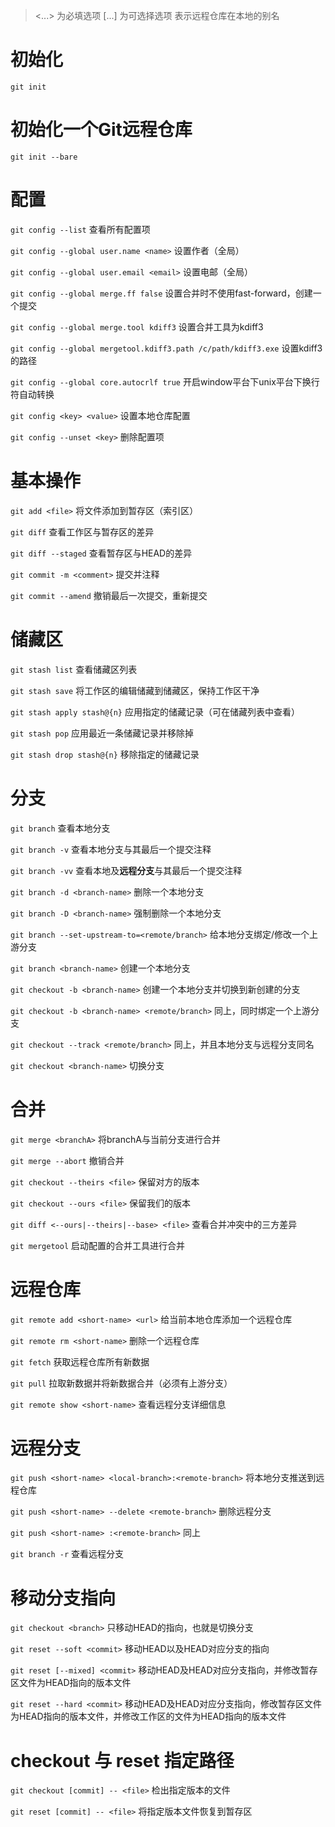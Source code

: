 > <...> 为必填选项
> [...] 为可选择选项
> <short-name> 表示远程仓库在本地的别名

# 初始化

`git init`

# 初始化一个Git远程仓库

`git init --bare`

# 配置

`git config --list` 查看所有配置项

`git config --global user.name <name>` 设置作者（全局）

`git config --global user.email <email>` 设置电邮（全局）

`git config --global merge.ff false` 设置合并时不使用fast-forward，创建一个提交

`git config --global merge.tool kdiff3` 设置合并工具为kdiff3

`git config --global mergetool.kdiff3.path /c/path/kdiff3.exe` 设置kdiff3的路径

`git config --global core.autocrlf true` 开启window平台下unix平台下换行符自动转换

`git config <key> <value>` 设置本地仓库配置

`git config --unset <key>` 删除配置项

# 基本操作

`git add <file>` 将文件添加到暂存区（索引区）

`git diff` 查看工作区与暂存区的差异

`git diff --staged` 查看暂存区与HEAD的差异

`git commit -m <comment>` 提交并注释

`git commit --amend` 撤销最后一次提交，重新提交

# 储藏区

`git stash list` 查看储藏区列表

`git stash save` 将工作区的编辑储藏到储藏区，保持工作区干净

`git stash apply stash@{n}` 应用指定的储藏记录（可在储藏列表中查看）

`git stash pop` 应用最近一条储藏记录并移除掉

`git stash drop stash@{n}` 移除指定的储藏记录

# 分支

`git branch` 查看本地分支

`git branch -v` 查看本地分支与其最后一个提交注释

`git branch -vv` 查看本地及**远程分支**与其最后一个提交注释

`git branch -d <branch-name>` 删除一个本地分支

`git branch -D <branch-name>` 强制删除一个本地分支

`git branch --set-upstream-to=<remote/branch>` 给本地分支绑定/修改一个上游分支

`git branch <branch-name>` 创建一个本地分支

`git checkout -b <branch-name>` 创建一个本地分支并切换到新创建的分支

`git checkout -b <branch-name> <remote/branch>` 同上，同时绑定一个上游分支

`git checkout --track <remote/branch>` 同上，并且本地分支与远程分支同名

`git checkout <branch-name>` 切换分支

# 合并

`git merge <branchA>` 将branchA与当前分支进行合并

`git merge --abort` 撤销合并

`git checkout --theirs <file>` 保留对方的版本

`git checkout --ours <file>` 保留我们的版本

`git diff <--ours|--theirs|--base> <file>` 查看合并冲突中的三方差异

`git mergetool` 启动配置的合并工具进行合并

# 远程仓库

`git remote add <short-name> <url>` 给当前本地仓库添加一个远程仓库

`git remote rm <short-name>` 删除一个远程仓库

`git fetch` 获取远程仓库所有新数据

`git pull` 拉取新数据并将新数据合并（必须有上游分支）

`git remote show <short-name>` 查看远程分支详细信息

# 远程分支

`git push <short-name> <local-branch>:<remote-branch>` 将本地分支推送到远程仓库

`git push <short-name> --delete <remote-branch>` 删除远程分支

`git push <short-name> :<remote-branch>` 同上

`git branch -r` 查看远程分支

# 移动分支指向

`git checkout <branch>` 只移动HEAD的指向，也就是切换分支

`git reset --soft <commit>` 移动HEAD以及HEAD对应分支的指向

`git reset [--mixed] <commit>` 移动HEAD及HEAD对应分支指向，并修改暂存区文件为HEAD指向的版本文件

`git reset --hard <commit>` 移动HEAD及HEAD对应分支指向，修改暂存区文件为HEAD指向的版本文件，并修改工作区的文件为HEAD指向的版本文件

# checkout 与 reset 指定路径

`git checkout [commit] -- <file>` 检出指定版本的文件

`git reset [commit] -- <file>` 将指定版本文件恢复到暂存区
